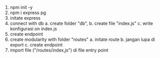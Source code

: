 1. npm init -y
2. npm i express pg
3. initate express
4. connect with db
    a. create folder "db",
    b. create file "index.js"
    c. write konfigurasi on index.js
5. create endpoint
6. create modularity with folder "routes"
    a. initate route
    b. jangan lupa di export
    c. create endpoint
7. import file ("/routes/index,js") di file entry point